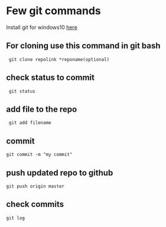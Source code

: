 # Few git commands 

Install git for windows10 [here](https://git-scm.com/downloads)

## For cloning use this command in git bash

     git clone repolink *reponame(optional)
           
## check status to commit
     
     git status

## add file to the repo

     git add filename
     
## commit

    git commit -m "my commit"

## push updated repo to github

    git push origin master
    
## check commits

    git log

  
     
